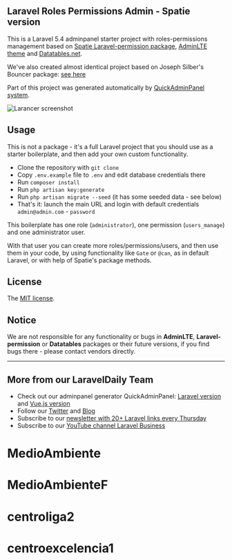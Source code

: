 ## Laravel Roles Permissions Admin - Spatie version

This is a Laravel 5.4 adminpanel starter project with roles-permissions management based on [Spatie Laravel-permission package](https://github.com/spatie/laravel-permission), [AdminLTE theme](https://adminlte.io/) and [Datatables.net](https://datatables.net).

We've also created almost identical project based on Joseph Silber's Bouncer package: [see here](https://github.com/LaravelDaily/laravel-roles-permissions-bouncer)

Part of this project was generated automatically by [QuickAdminPanel system](https://quickadminpanel.com/).

![Larancer screenshot](http://webcoderpro.com/roles-permissions-manager-spatie.png)

## Usage

This is not a package - it's a full Laravel project that you should use as a starter boilerplate, and then add your own custom functionality.

- Clone the repository with `git clone`
- Copy `.env.example` file to `.env` and edit database credentials there
- Run `composer install`
- Run `php artisan key:generate`
- Run `php artisan migrate --seed` (it has some seeded data - see below)
- That's it: launch the main URL and login with default credentials `admin@admin.com` - `password`

This boilerplate has one role (`administrator`), one permission (`users_manage`) and one administrator user.

With that user you can create more roles/permissions/users, and then use them in your code, by using functionality like `Gate` or `@can`, as in default Laravel, or with help of Spatie's package methods.

## License

The [MIT license](http://opensource.org/licenses/MIT).

## Notice

We are not responsible for any functionality or bugs in **AdminLTE**, **Laravel-permission** or **Datatables** packages or their future versions, if you find bugs there - please contact vendors directly.

---

## More from our LaravelDaily Team

- Check out our adminpanel generator QuickAdminPanel: [Laravel version](https://quickadminpanel.com) and [Vue.js version](https://vue.quickadminpanel.com)
- Follow our [Twitter](https://twitter.com/dailylaravel) and [Blog](http://laraveldaily.com/blog)
- Subscribe to our [newsletter with 20+ Laravel links every Thursday](http://laraveldaily.com/weekly-laravel-newsletter/)
- Subscribe to our [YouTube channel Laravel Business](https://www.youtube.com/channel/UCTuplgOBi6tJIlesIboymGA)
# MedioAmbiente
# MedioAmbienteF
# centroliga2
# centroexcelencia1
